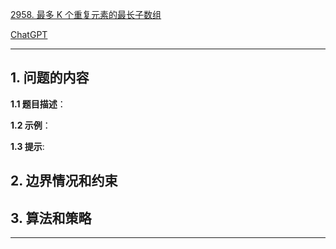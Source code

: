 [2958. 最多 K 个重复元素的最长子数组](https://leetcode.cn/problems/length-of-longest-subarray-with-at-most-k-frequency)

[ChatGPT](https://chat.openai.com/g/g-GsMNEr76r-c-master)

---

## 1. 问题的内容
**1.1 题目描述**：

**1.2 示例**：

**1.3 提示**:

## 2. 边界情况和约束


## 3. 算法和策略

---
